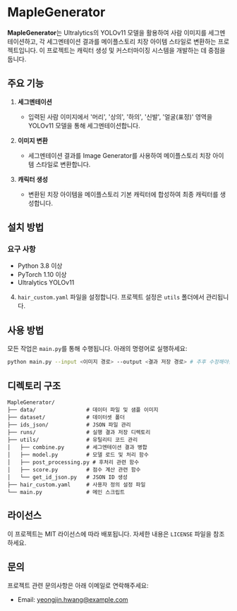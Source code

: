 # MapleGenerator

**MapleGenerator**는 Ultralytics의 YOLOv11 모델을 활용하여 사람 이미지를 세그멘테이션하고, 각 세그멘테이션 결과를 메이플스토리 치장 아이템 스타일로 변환하는 프로젝트입니다. 이 프로젝트는 캐릭터 생성 및 커스터마이징 시스템을 개발하는 데 중점을 둡니다.

## 주요 기능

1. **세그멘테이션**
   - 입력된 사람 이미지에서 '머리', '상의', '하의', '신발', '얼굴(표정)' 영역을 YOLOv11 모델을 통해 세그멘테이션합니다.

2. **이미지 변환**
   - 세그멘테이션 결과를 Image Generator를 사용하여 메이플스토리 치장 아이템 스타일로 변환합니다.

3. **캐릭터 생성**
   - 변환된 치장 아이템을 메이플스토리 기본 캐릭터에 합성하여 최종 캐릭터를 생성합니다.

## 설치 방법

### 요구 사항
- Python 3.8 이상
- PyTorch 1.10 이상
- Ultralytics YOLOv11

4. `hair_custom.yaml` 파일을 설정합니다. 프로젝트 설정은 `utils` 폴더에서 관리됩니다.

## 사용 방법

모든 작업은 `main.py`를 통해 수행됩니다. 아래의 명령어로 실행하세요:

```bash
python main.py --input <이미지 경로> --output <결과 저장 경로> # 추후 수정해야됩니다.
```

## 디렉토리 구조

```
MapleGenerator/
├── data/                # 데이터 파일 및 샘플 이미지
├── dataset/             # 데이터셋 폴더
├── ids_json/            # JSON 파일 관리
├── runs/                # 실행 결과 저장 디렉토리
├── utils/               # 유틸리티 코드 관리
│   ├── combine.py       # 세그멘테이션 결과 병합
│   ├── model.py         # 모델 로드 및 처리 함수
│   ├── post_processing.py # 후처리 관련 함수
│   ├── score.py         # 점수 계산 관련 함수
│   └── get_id_json.py   # JSON ID 생성
├── hair_custom.yaml     # 사용자 정의 설정 파일
└── main.py              # 메인 스크립트
```

## 라이선스

이 프로젝트는 MIT 라이선스에 따라 배포됩니다. 자세한 내용은 `LICENSE` 파일을 참조하세요.

## 문의

프로젝트 관련 문의사항은 아래 이메일로 연락해주세요:
- Email: yeongjin.hwang@example.com
